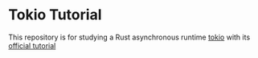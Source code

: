 # Tokio Tutorial

This repository is for studying a Rust asynchronous runtime [tokio](https://tokio.rs/) with its [official tutorial]( https://tokio.rs/tokio/tutorial)


